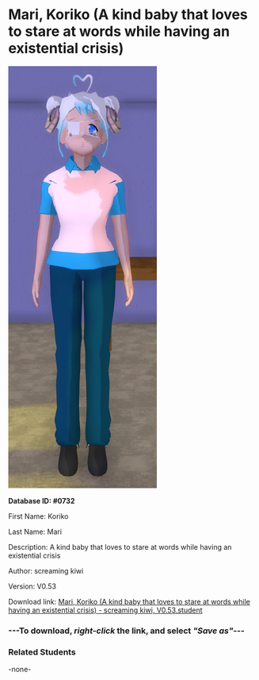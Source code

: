 # Mari, Koriko (A kind baby that loves to stare at words while having an existential crisis)

<img src="../../Files/Images/Mari, Koriko (A kind baby that loves to stare at words while having an existential crisis).png" title="Mari, Koriko (A kind baby that loves to stare at words while having an existential crisis) - screaming kiwi, V0.53">

**Database ID: #0732**

First Name: Koriko

Last Name: Mari

Description: A kind baby that loves to stare at words while having an existential crisis

Author: screaming kiwi

Version: V0.53

Download link: <a href="https://raw.githubusercontent.com/Arbiter1223/Daigaku-Gurashi-Custom-Students/master/Files/Student%20Files/Mari%2C%20Koriko%20(A%20kind%20baby%20that%20loves%20to%20stare%20at%20words%20while%20having%20an%20existential%20crisis)%20-%20screaming%20kiwi%2C%20V0.53.student">Mari, Koriko (A kind baby that loves to stare at words while having an existential crisis) - screaming kiwi, V0.53.student</a>

### ---**To download, _right-click_ the link, and select _"Save as"_**---

### Related Students

-none-
